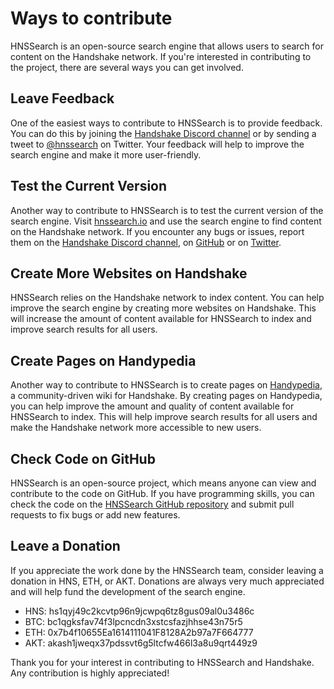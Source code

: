 # Ways to contribute

HNSSearch is an open-source search engine that allows users to search for content on the Handshake network. 
If you're interested in contributing to the project, there are several ways you can get involved.

## Leave Feedback
One of the easiest ways to contribute to HNSSearch is to provide feedback. 
You can do this by joining the [Handshake Discord channel](https://discord.gg/dPdKyqkk) or by sending a tweet to [@hnssearch](https://twitter.com/hnssearch) on Twitter. 
Your feedback will help to improve the search engine and make it more user-friendly.

## Test the Current Version
Another way to contribute to HNSSearch is to test the current version of the search engine. 
Visit [hnssearch.io](https://hnssearch.io/) and use the search engine to find content on the Handshake network. 
If you encounter any bugs or issues, report them on the [Handshake Discord channel](https://discord.gg/dPdKyqkk),
 on [GitHub](https://github.com/HNSSearch) or on [Twitter](https://twitter.com/hnssearch).

## Create More Websites on Handshake
HNSSearch relies on the Handshake network to index content. 
You can help improve the search engine by creating more websites on Handshake. 
This will increase the amount of content available for HNSSearch to index and improve search results for all users.

## Create Pages on Handypedia
Another way to contribute to HNSSearch is to create pages on [Handypedia](https://en.handypedia.org/wiki/Main_Page), a community-driven wiki for Handshake. 
By creating pages on Handypedia, you can help improve the amount and quality of content available for HNSSearch to index. 
This will help improve search results for all users and make the Handshake network more accessible to new users.

## Check Code on GitHub
HNSSearch is an open-source project, which means anyone can view and contribute to the code on GitHub. 
If you have programming skills, you can check the code on the [HNSSearch GitHub repository](https://github.com/HNSSearch) 
and submit pull requests to fix bugs or add new features.

## Leave a Donation
If you appreciate the work done by the HNSSearch team, consider leaving a donation in HNS, ETH, or AKT. 
Donations are always very much appreciated and will help fund the development of the search engine. 

* HNS: hs1qyj49c2kcvtp96n9jcwpq6tz8gus09al0u3486c
* BTC: bc1qgksfav74f3lpcncdn3xstcsfazjhhse43n75r5
* ETH: 0x7b4f10655Ea1614111041F8128A2b97a7F664777
* AKT: akash1jweqx37pdssvt6g5ltcfw466l3a8u9qrt449z9

Thank you for your interest in contributing to HNSSearch and Handshake. Any contribution is highly appreciated!